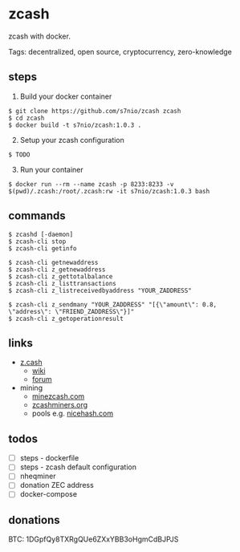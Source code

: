 # zcash

zcash with docker.

Tags: decentralized, open source, cryptocurrency, zero-knowledge

## steps

1. Build your docker container

  ```shell
  $ git clone https://github.com/s7nio/zcash zcash
  $ cd zcash
  $ docker build -t s7nio/zcash:1.0.3 .
  ```

2. Setup your zcash configuration

  ```shell
  $ TODO
  ```

3. Run your container

  ```shell
  $ docker run --rm --name zcash -p 8233:8233 -v $(pwd)/.zcash:/root/.zcash:rw -it s7nio/zcash:1.0.3 bash
  ```

## commands

```shell
$ zcashd [-daemon]
$ zcash-cli stop
$ zcash-cli getinfo

$ zcash-cli getnewaddress
$ zcash-cli z_getnewaddress
$ zcash-cli z_gettotalbalance
$ zcash-cli z_listtransactions
$ zcash-cli z_listreceivedbyaddress "YOUR_ZADDRESS"

$ zcash-cli z_sendmany "YOUR_ZADDRESS" "[{\"amount\": 0.8, \"address\": \"FRIEND_ZADDRESS\"}]"
$ zcash-cli z_getoperationresult
```
## links

- [z.cash](https://z.cash/)
  - [wiki](https://github.com/zcash/zcash/wiki/1.0-User-Guide)
  - [forum](https://forum.z.cash/)
- mining
  - [minezcash.com](https://minezcash.com/)
  - [zcashminers.org](https://zcashminers.org/)
  - pools e.g. [nicehash.com](https://zcash.nicehash.com/)

## todos

- [ ] steps - dockerfile
- [ ] steps - zcash default configuration
- [ ] nheqminer
- [ ] donation ZEC address
- [ ] docker-compose

## donations

BTC: 1DGpfQy8TXRgQUe6ZXxYBB3oHgmCdBJPJS
